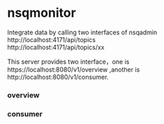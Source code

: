 # nsqmonitor
Integrate data by calling two interfaces of nsqadmin   
http://localhost:4171/api/topics   
http://localhost:4171/api/topics/xx   

This server provides two interface，one is https://localhost:8080/v1/overview ,another is http://localhost:8080/v1/consumer.
### overview

### consumer
